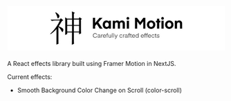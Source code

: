 ## ![Kami Motion - Carefully crafted effects](src/assets/images/top-banner.jpg)

A React effects library built using Framer Motion in NextJS.

Current effects:

- Smooth Background Color Change on Scroll (color-scroll)
